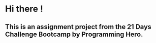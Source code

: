 # Hi there !

## This is an assignment project from the 21 Days Challenge Bootcamp by Programming Hero.
